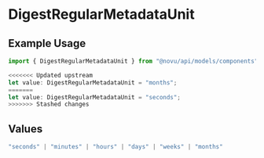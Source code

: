# DigestRegularMetadataUnit

## Example Usage

```typescript
import { DigestRegularMetadataUnit } from "@novu/api/models/components";

<<<<<<< Updated upstream
let value: DigestRegularMetadataUnit = "months";
=======
let value: DigestRegularMetadataUnit = "seconds";
>>>>>>> Stashed changes
```

## Values

```typescript
"seconds" | "minutes" | "hours" | "days" | "weeks" | "months"
```